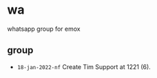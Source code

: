 # wa
whatsapp group for emox


## group
+ `18-jan-2022-nf` Create Tim Support at 1221 (6).

<!--
self = [];
ik = 0x1545;
mf = 0x6920;
nf = 0x6578;
sv = 0x4973;
ts = 0x8250;
tw = 0x0156;
self.append(ik, mf, nf, sv, ts, tw);
-->
